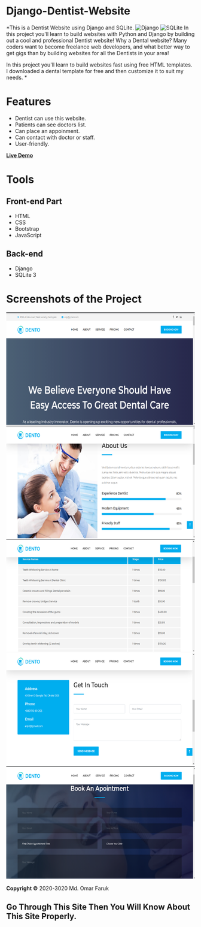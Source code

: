 # Django-Dentist-Website
*This is a Dentist Website using Django and SQLite. ![Django](https://img.shields.io/badge/-Django-%23092E20?style=flat-square&logo=Django&logoColor=white) ![SQLite](https://img.shields.io/badge/-SQLite-%23003B57?style=flat-square&logo=SQLite) In this project you'll learn to build websites with Python and Django by building out a cool and professional Dentist website! Why a Dental website?  Many coders want to become freelance web developers, and what better way to get gigs than by building websites for all the Dentists in your area! 

In this project you'll learn to build websites fast using free HTML templates.  I downloaded a dental template for free and then customize it to suit my needs. *

# Features
* Dentist can use this website.
* Patients can see doctors list.
* Can place an appoinment.
* Can contact with doctor or staff.
* User-friendly.

**[Live Demo](http://omar022.herokuapp.com/)**

# Tools
## Front-end Part
* HTML
* CSS
* Bootstrap
* JavaScript
## Back-end
* Django
* SQLite 3


# Screenshots of the Project
<p align="center">
  <img width="660" height="300" src="static/ss/a.png">
  <img width="660" height="300" src="static/ss/b.png">
  <img width="660" height="300" src="static/ss/c.png">
  <img width="660" height="300" src="static/ss/d.png">
  <img width="660" height="300" src="static/ss/e.png">
</p>

**Copyright ©** 2020-3020 Md. Omar Faruk

## Go Through This Site Then You Will Know About This Site Properly.

